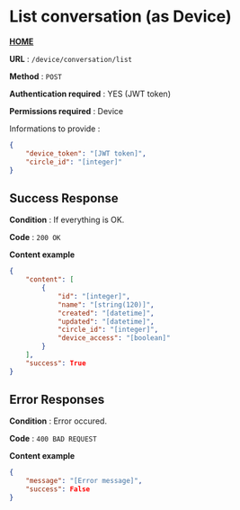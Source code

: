 # List conversation (as Device)
**[HOME](../README.md)**

**URL** : `/device/conversation/list`

**Method** : `POST`

**Authentication required** : YES (JWT token)

**Permissions required** : Device


Informations to provide :

```json
{
    "device_token": "[JWT token]",
    "circle_id": "[integer]"
}
```

## Success Response

**Condition** : If everything is OK.

**Code** : `200 OK`

**Content example**

```json
{
    "content": [
        {
            "id": "[integer]",
            "name": "[string(120)]",
            "created": "[datetime]",
            "updated": "[datetime]",
            "circle_id": "[integer]",
            "device_access": "[boolean]"
        }
    ],
    "success": True
}
```

## Error Responses

**Condition** : Error occured.

**Code** : `400 BAD REQUEST`

**Content example**

```json
{
    "message": "[Error message]",
    "success": False
}
```